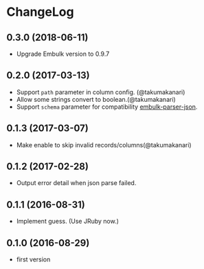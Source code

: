 # ChangeLog

## 0.3.0 (2018-06-11)

* Upgrade Embulk version to 0.9.7

## 0.2.0 (2017-03-13)

* Support `path` parameter in column config. (@takumakanari)
* Allow some strings convert to boolean.(@takumakanari)
* Support `schema` parameter for compatibility [embulk-parser-json](https://github.com/takumakanari/embulk-parser-json).

## 0.1.3 (2017-03-07)

* Make enable to skip invalid records/columns(@takumakanari)

## 0.1.2 (2017-02-28)

* Output error detail when json parse failed.

## 0.1.1 (2016-08-31)

* Implement guess. (Use JRuby now.)

## 0.1.0 (2016-08-29)

* first version
